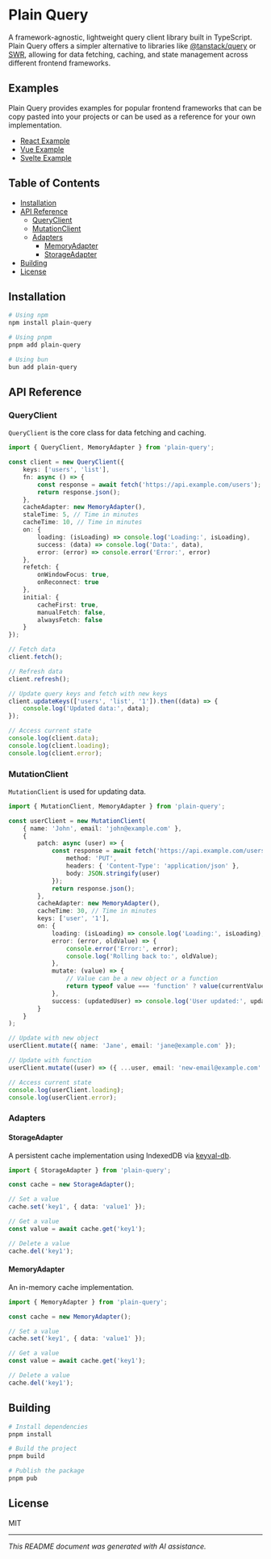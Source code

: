 # Plain Query

A framework-agnostic, lightweight query client library built in TypeScript. Plain Query offers a simpler alternative to libraries like [@tanstack/query](https://tanstack.com/query) or [SWR](https://swr.vercel.app/), allowing for data fetching, caching, and state management across different frontend frameworks.

## Examples

Plain Query provides examples for popular frontend frameworks that can be copy pasted into your projects or can be used as a reference for your own implementation.

- [React Example](https://github.com/srav001/plain-query/blob/main/examples/ReactQuery.ts)
- [Vue Example](https://github.com/srav001/plain-query/blob/main/examples/VueQuery.ts)
- [Svelte Example](https://github.com/srav001/plain-query/blob/main/examples/SvelteQuery.svelte.ts)

## Table of Contents

- [Installation](#installation)
- [API Reference](#api-reference)
    - [QueryClient](#queryclient)
    - [MutationClient](#mutationclient)
    - [Adapters](#adapters)
        - [MemoryAdapter](#memoryadapter)
        - [StorageAdapter](#storageadapter)
- [Building](#building)
- [License](#license)

## Installation

```bash
# Using npm
npm install plain-query

# Using pnpm
pnpm add plain-query

# Using bun
bun add plain-query
```

## API Reference

### QueryClient

`QueryClient` is the core class for data fetching and caching.

```typescript
import { QueryClient, MemoryAdapter } from 'plain-query';

const client = new QueryClient({
	keys: ['users', 'list'],
	fn: async () => {
		const response = await fetch('https://api.example.com/users');
		return response.json();
	},
	cacheAdapter: new MemoryAdapter(),
	staleTime: 5, // Time in minutes
	cacheTime: 10, // Time in minutes
	on: {
		loading: (isLoading) => console.log('Loading:', isLoading),
		success: (data) => console.log('Data:', data),
		error: (error) => console.error('Error:', error)
	},
	refetch: {
		onWindowFocus: true,
		onReconnect: true
	},
	initial: {
		cacheFirst: true,
		manualFetch: false,
		alwaysFetch: false
	}
});

// Fetch data
client.fetch();

// Refresh data
client.refresh();

// Update query keys and fetch with new keys
client.updateKeys(['users', 'list', '1']).then((data) => {
	console.log('Updated data:', data);
});

// Access current state
console.log(client.data);
console.log(client.loading);
console.log(client.error);
```

### MutationClient

`MutationClient` is used for updating data.

```typescript
import { MutationClient, MemoryAdapter } from 'plain-query';

const userClient = new MutationClient(
	{ name: 'John', email: 'john@example.com' },
	{
		patch: async (user) => {
			const response = await fetch('https://api.example.com/users/1', {
				method: 'PUT',
				headers: { 'Content-Type': 'application/json' },
				body: JSON.stringify(user)
			});
			return response.json();
		},
		cacheAdapter: new MemoryAdapter(),
		cacheTime: 30, // Time in minutes
		keys: ['user', '1'],
		on: {
			loading: (isLoading) => console.log('Loading:', isLoading),
			error: (error, oldValue) => {
				console.error('Error:', error);
				console.log('Rolling back to:', oldValue);
			},
			mutate: (value) => {
				// Value can be a new object or a function
				return typeof value === 'function' ? value(currentValue) : value;
			},
			success: (updatedUser) => console.log('User updated:', updatedUser)
		}
	}
);

// Update with new object
userClient.mutate({ name: 'Jane', email: 'jane@example.com' });

// Update with function
userClient.mutate((user) => ({ ...user, email: 'new-email@example.com' }));

// Access current state
console.log(userClient.loading);
console.log(userClient.error);
```

### Adapters

#### StorageAdapter

A persistent cache implementation using IndexedDB via [keyval-db](https://www.npmjs.com/package/keyval-db).

```typescript
import { StorageAdapter } from 'plain-query';

const cache = new StorageAdapter();

// Set a value
cache.set('key1', { data: 'value1' });

// Get a value
const value = await cache.get('key1');

// Delete a value
cache.del('key1');
```

#### MemoryAdapter

An in-memory cache implementation.

```typescript
import { MemoryAdapter } from 'plain-query';

const cache = new MemoryAdapter();

// Set a value
cache.set('key1', { data: 'value1' });

// Get a value
const value = await cache.get('key1');

// Delete a value
cache.del('key1');
```

## Building

```bash
# Install dependencies
pnpm install

# Build the project
pnpm build

# Publish the package
pnpm pub
```

## License

MIT

---

_This README document was generated with AI assistance._
